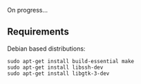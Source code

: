 On progress...

## Requirements
Debian based distributions:
```
sudo apt-get install build-essential make
sudo apt-get install libssh-dev
sudo apt-get install libgtk-3-dev

```
